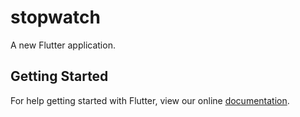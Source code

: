 # stopwatch

A new Flutter application.

## Getting Started

For help getting started with Flutter, view our online
[documentation](https://flutter.io/).
